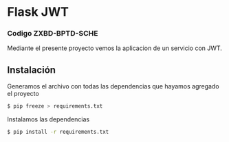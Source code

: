 # Flask JWT

### Codigo ZXBD-BPTD-SCHE

Mediante el presente proyecto vemos la aplicacion de un servicio con JWT.

## Instalación

Generamos el archivo con todas las dependencias que hayamos agregado el proyecto

```sh
$ pip freeze > requirements.txt
```

Instalamos las dependencias

```sh
$ pip install -r requirements.txt
```
